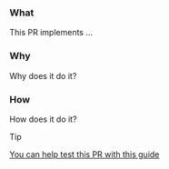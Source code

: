 ### What
This PR implements ...

### Why
Why does it do it?

### How
How does it do it?

> [!TIP]
> [You can help test this PR with this guide](https://github.com/dalathegreat/Battery-Emulator/blob/main/CONTRIBUTING.md#downloading-a-pull-request-build-to-test-locally-)
